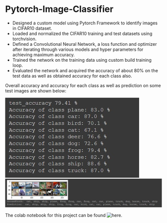 # Pytorch-Image-Classifier
- Designed a custom model using Pytorch Framework to identify images in CIFAR10 dataset.
- Loaded and normalized the CIFAR10 training and test datasets using torchvision.
- Defined a Convolutional Neural Network, a loss function and optimizer after iterating through various models and hyper parameters for achieving maximum accuracy.
- Trained the network on the training data using custom build training loop.
- Evaluated the network and acquired the accuracy of about 80% on the test data as well as obtained accuracy for each class also.

Overall accuracy and accuracy for each class as well as prediction on some test images are shown below:

![Accuracy Image](Accuracy_Image.jpg)
![Prediction Image](Prediction_Image.jpg)


The colab notebook for this project can be found ![here](Pytorch_Image_Classifier.ipynb).
